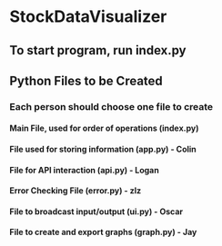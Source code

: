 # StockDataVisualizer

## To start program, run index.py

## Python Files to be Created
### Each person should choose one file to create

#### Main File, used for order of operations (index.py)
#### File used for storing information (app.py) - Colin
#### File for API interaction (api.py) - Logan
#### Error Checking File (error.py) - zlz
#### File to broadcast input/output (ui.py) - Oscar
#### File to create and export graphs (graph.py) - Jay
